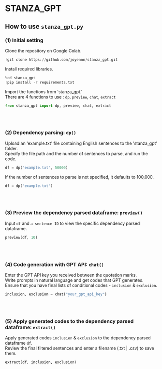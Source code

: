 # STANZA_GPT
## How to use `stanza_gpt.py`

### (1) Initial setting
Clone the repository on Google Colab.
```python
!git clone https://github.com/joyennn/stanza_gpt.git
```

Install required libraries.
```python
%cd stanza_gpt
!pip install -r requirements.txt
```

Import the functions from 'stanza_gpt.'<br>
There are 4 functions to use : ```dp```, ```preview```, ```chat```, ```extract```
```python
from stanza_gpt import dp, preview, chat, extract
```
<br><br>
### (2) Dependency parsing: ```dp()```
Upload an 'example.txt' file containing English sentences to the 'stanza_gpt' folder.<br>
Specify the file path and the number of sentences to parse, and run the code.
```python
df = dp("example.txt", 50000)
```
If the number of sentences to parse is not specified, it defaults to 100,000.<br>
```python
df = dp("example.txt")
```
<br><br>
### (3) Preview the dependency parsed dataframe: ```preview()```
Input ```df``` and ```a sentence ID``` to view the specific dependency parsed dataframe.
```python
preview(df, 10)
```
<br><br>
### (4) Code generation with GPT API: ```chat()```
Enter the GPT API key you received between the quotation marks.<br>
Write prompts in natural language and get codes that GPT generates.<br>
Ensure that you have final lists of conditional codes - ```inclusion``` & ```exclusion```.
```python
inclusion, exclusion = chat("your_gpt_api_key")
```
<br><br>
### (5) Apply generated codes to the dependency parsed dataframe: ```extract()```
Apply generated codes ```inclusion``` & ```exclusion``` to the dependency parsed dataframe ```df```.<br>
Review the final filtered sentences and enter a filename (.txt | .csv) to save them.
```python
extract(df, inclusion, exclusion)
```
